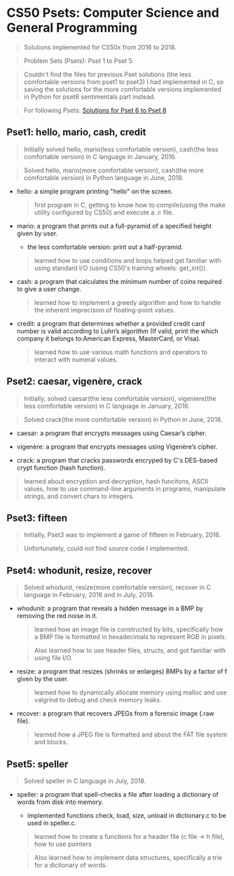 # CS50 Psets: Computer Science and General Programming

> Solutions implemented for CS50x from 2016 to 2018.

> Problem Sets (Psets): Pset 1 to Pset 5.

> Couldn't find the files for previous Pset solutions (the less comfortable versions from pset1 to pset3) I had implemented in C, so saving the solutions for the more comfortable versions implemented in Python for pset6 sentimentals part instead.

> For following Psets: [Solutions for Pset 6 to Pset 8](https://github.com/JiwoonKim/CS50-Pset-Web-Programming)


## Pset1: hello, mario, cash, credit
> Initially solved hello, mario(less comfortable version), cash(the less comfortable version) in C language in January, 2016.

> Solved hello, mario(more comfortable version), cash(the more comfortable version) in Python language in June, 2018.

- hello: a simple program printing "hello" on the screen.
  > first program in C, getting to know how to compile(using the make utility configured by CS50) and execute a .c file.
  
- mario: a program that prints out a full-pyramid of a specified height given by user.
    - the less comfortable version: print out a half-pyramid.
    
  > learned how to use conditions and loops
  > helped get familiar with using standard I/O (using CS50's training wheels: get_int()).
  
- cash: a program that calculates the minimum number of coins required to give a user change.
  > learned how to implement a greedy algorithm and how to handle the inherent imprecision of floating-point values.
  
- credit: a program that determines whether a provided credit card number is valid according to Luhn’s algorithm (If valid, print the which company it belongs to:American Express, MasterCard, or Visa).
  > learned how to use various math functions and operators to interact with numeral values.

## Pset2: caesar, vigenère, crack
> Initially, solved caesar(the less comfortable version), vigeniere(the less comfortable version) in C language in January, 2016.

> Solved crack(the more comfortable version) in Python in June, 2018.

- caesar: a program that encrypts messages using Caesar’s cipher.

- vigenère: a program that encrypts messages using Vigenère’s cipher.

- crack: a program that cracks passwords encryped by C's DES-based crypt function (hash function).
    
> learned about encryption and decryption, hash funcitons, ASCII values, how to use command-line arguments in programs, manipulate strings, and convert chars to integers.
      
## Pset3: fifteen
> Initially, Pset3 was to implement a game of fifteen in February, 2016. 

> Unfortunately, could not find source code I implemented.

## Pset4: whodunit, resize, recover
> Solved whodunit, resize(more comfortable version), recover in C language in February, 2016 and in July, 2018.

- whodunit: a program that reveals a hidden message in a BMP by removing the red noise in it.
  > learned how an image file is constructed by bits, specifically how a BMP file is formatted in hexadecimals to represent RGB in pixels.
  
  > Also learned how to use header files, structs, and got familiar with using file I/O.

- resize: a program that resizes (shrinks or enlarges) BMPs by a factor of f given by the user.
  > learned how to dynamically allocate memory using malloc and use valgrind to debug and check memory leaks.
  
- recover: a program that recovers JPEGs from a forensic image (.raw file).
  > learned how a JPEG file is formatted and about the FAT file system and blocks. 
  
## Pset5: speller
> Solved speller in C language in July, 2018.

- speller:  a program that spell-checks a file after loading a dictionary of words from disk into memory.
    - implemented functions check, load, size, unload in dictionary.c to be used in speller.c.

  > learned how to create a functions for a header file (c file -> h file), how to use pointers
  
  > Also learned how to implement data structures, specifically a trie for a dictionary of words.
